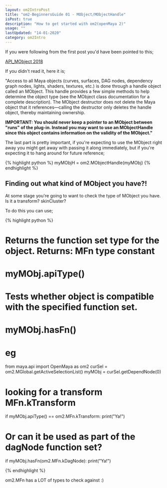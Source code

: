 ```yaml
---
layout: om2IntroPost
title: "om2-BeginnersGuide 01 - MObject/MObjectHandle"
isPost: true
description: "How to get started with om2(openMaya 2)"
usage: ""
lastUpdated: "14-01-2020"
category: om2Intro
---
```


If you were following from the first post you'd have been pointed to this;

<a href="http://help.autodesk.com/view/MAYAUL/2018/ENU/?guid=__files_API_MObject_htm">API_MObject 2018</a>

If you didn't read it, here it is;

"Access to all Maya objects (curves, surfaces, DAG nodes, dependency graph nodes,
lights, shaders, textures, etc.) is done through a handle object called an MObject.
This handle provides a few simple methods to help determine the object type (see the
MObject class documentation for a complete description). The MObject destructor does
 not delete the Maya object that it references—calling the destructor only deletes
 the handle object, thereby maintaining ownership.

<b>IMPORTANT: You should never keep a pointer to an MObject between "runs" of the plug-in.
Instead you may want to use an MObjectHandle since this object contains
information on the validity of the MObject."</b>

The last part is pretty important, if you're expecting to use the MObject
right away you might get away with passing it along immediately, but if you're
expecting it to hang around for future reference;

{% highlight python %}
myMObjH = om2.MObjectHandle(myMObj)
{% endhighlight %}


Finding out what kind of MObject you have?!
-------------------------------------------

At some stage you're going to want to check the type of MObject you have.
Is it a transform? skinCluster?

To do this you can use;

{% highlight python %}
# Returns the function set type for the object. Returns: MFn type constant
# myMObj.apiType()

# Tests whether object is compatible with the specified function set.
# myMObj.hasFn()

# eg
from maya.api import OpenMaya as om2
curSel = om2.MGlobal.getActiveSelectionList()
myMObj = curSel.getDependNode(0)

# looking for a transform MFn.kTransform
if myMObj.apiType() == om2.MFn.kTransform:
    print("Ya!")

# Or can it be used as part of the dagNode function set?
if myMObj.hasFn(om2.MFn.kDagNode):
    print("Ya!")

{% endhighlight %}

om2.MFn has a LOT of types to check against :)

